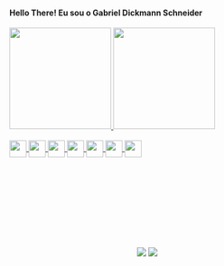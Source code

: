 #### Hello There! Eu sou o Gabriel Dickmann Schneider

<div>
  <a href="https://github.com/GabrielDickmannSchneider">
  <img height="180em" src="https://github-readme-stats.vercel.app/api?username=GabrielDickmannSchneider&show_icons=true&theme=dracula&include_all_commits=true&count_private=true"/>
  <img height="180em" src="https://github-readme-stats.vercel.app/api/top-langs/?username=GabrielDickmannSchneider&layout=compact&langs_count=168&theme=dracula"/>
</div>
<div style="display: inline_block"><br>
  <img align="center" height="30" weigth="40" src="https://cdn.jsdelivr.net/gh/devicons/devicon/icons/codepen/codepen-plain.svg"/>
  <img align="center" height="30" weigth="40" src="https://cdn.jsdelivr.net/gh/devicons/devicon/icons/csharp/csharp-original.svg" />
  <img align="center" height="30" weigth="40" src="https://cdn.jsdelivr.net/gh/devicons/devicon/icons/html5/html5-original.svg" />
  <img align="center" height="30" weigth="40" src="https://cdn.jsdelivr.net/gh/devicons/devicon/icons/css3/css3-original.svg" />
  <img align="center" height="30" weigth="40" src="https://cdn.jsdelivr.net/gh/devicons/devicon/icons/c/c-original.svg" />
  <img align="center" height="30" weigth="40" src="https://cdn.jsdelivr.net/gh/devicons/devicon/icons/javascript/javascript-original.svg" />
  <img align="center" height="30" weigth="40" src="https://cdn.jsdelivr.net/gh/devicons/devicon/icons/java/java-original.svg" />
</div>
<div align="center" style="padding-top: 10rem"> 
  <a href="https://www.instagram.com/gdschneider_0608/" target="_blank"><img src="https://img.shields.io/badge/-Instagram-%23E4405F?style=for-the-badge&logo=instagram&logoColor=white" target="_blank"></a>
  <a href="https://www.linkedin.com/in/gabriel-dickmann-schneider-3b64ab227/" target="_blank"><img src="https://img.shields.io/badge/-LinkedIn-%230077B5?style=for-the-badge&logo=linkedin&logoColor=white" target="_blank"></a> 
  </div>
